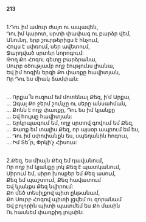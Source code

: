 **213**

\
1.Դու իմ ամուր ժայռ ու ապավեն,\
Դու իմ կարոտ, սրտի փափագ ու բարձր վեմ,\
Անունդ, երբ շուրթերիցս է հնչում,\
Հույս է սփռում, սեր ավետում,\
Ջարդված սրտեր նորոգում:\
Թող Քո Հոգու գետը բարձրանա,\
Սուրբ օծությամբ ողջ էությունս լիանա,\
Եվ իմ հոգին երգի Քո փառքը հավիտյան,\
Որ Դու ես միակ ճամփան:

\
 ... Որքա՜ն ուզում եմ մոտենալ Քեզ, ի՛մ Արքա,\
 ... Զգալ Քո ջերմ շունչը ու սերը անսահման,\
 ... Քոնն է ողջ փառքը, Դու ես իմ կյանքը\
 ... Եվ հույսը հավիտյան:\
 ... Երկրպագում եմ, ողջ սրտով գովում եմ Քեզ,\
 ... Փառք եմ տալիս Քեզ, որ այսօր ապրում եմ ես,\
 ... Դու իմ սփոփանքն ես, սպեղանին հոգուս,\
 ... Իմ Տե՜ր, Փրկի՛չ Հիսուս:

\
2.Քեզ, ես միայն Քեզ եմ դավանում,\
Որ ողջ իմ կյանքը լոկ Քեզ է պատկանում,\
Սիրում եմ, սիրո խոսքեր եմ Քեզ ասում,\
Քեզ եմ պաշտում, Քեզ հավատում\
Եվ կյանքս Քեզ նվիրում:\
Քո մեծ տեսիլքով պիտ ընթանամ,\
Քո Սուրբ Հոգով պիտի լցվեմ ու զորանամ\
Եվ բոլորին պիտի պատմեմ ես Քո մասին\
Ու հասնեմ փառքիդ լույսին:
